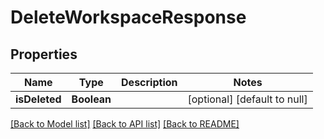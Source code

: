 # DeleteWorkspaceResponse
## Properties

| Name | Type | Description | Notes |
|------------ | ------------- | ------------- | -------------|
| **isDeleted** | **Boolean** |  | [optional] [default to null] |

[[Back to Model list]](../README.md#documentation-for-models) [[Back to API list]](../README.md#documentation-for-api-endpoints) [[Back to README]](../README.md)

